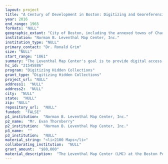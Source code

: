 ```yaml
--- 
layout: project 
title: "A Century of Development in Boston: Digitizing and Georeferencing Large-Scale Urban Atlases from 1861 to 1965"
year: 2016
end_range: 1965
formats: "NULL"
geographic_extant: "City of Boston, including the annexed towns of Charlestown, East Boston, South Boston, Roxbury, Dorchester, West Roxbury, Brighton, and Hyde Park."
institution: "Norman B. Leventhal Map Center, Inc."
institution_type: "NULL"
primary_contact: "Dr. Ronald Grim"
size: "NULL"
start_range: "1861"
summary: "The Leventhal Map Center's goal is to provide digital access to LMC's collection of 1861-1965 Boston area fire insurance and real estate atlases. These atlases are an invaluable resource for researching the city's physical growth and change, industrial location, immigrant neighborhoods, architectural and urban planning, environmental hazards, genealogy, and local history. Individuals using these atlases are the Map Center's largest single category of researchers, constituting about 75 percent of all inquiries. The atlases' extensive detail and accurate surveys make them especially valuable in the digital humanities, where geographically referenced versions of them can be further used in a range of software and applications as well as being spatially searched online. To complete the LMC collection and make it fully available digitally, an outside facility specializing in oversized books will digitize 27 atlases, and 60 atlases will be georeferenced so they can be easily searched, accessed, and analyzed."
hc_id: "21545886"
program: "Digitizing Hidden Collections"
grant_type: "Digitizing Hidden Collections"
project_url: "NULL"
address1:  "NULL"
address2:  "NULL"
city:  "NULL"
state:  "NULL"
zip: "NULL"
repository_url:  "NULL"
funded:  "FALSE"
p1_institution:  "Norman B. Leventhal Map Center, Inc."
p2_name:  "Mr. Evan Thornberry"
p2_institution:  "Norman B. Leventhal Map Center, Inc."
p3_name:  ""
p3_institution:  "NULL"
material_string: "<li>2100 Maps</li>"
collaborating_institution:  "NULL"
grant_amount:  "$80,000"
material_description:  "The Leventhal Map Center (LMC) at the Boston Public Library (BPL) was created in 2004 as a public-private partnership between the BPL and Norman B. Leventhal to serve as the steward of the library's historically significant cartographic collections. The collection includes nearly 200,000 maps and 5,000 atlases dating from the 15th century to the present. In 2007, the LMC became an independent nonprofit organization. LMC's permanent collections are global in scope, with four core strengths: American Revolutionary War era, Boston and New England, World Urban Centers, and Nautical Charts. The fire insurance and real estate atlases are a part of the World Urban Centers collection and are amongst the most requested assets. As such they are a priority for digitization. LMC has the most complete existing set of fire insurance and real estate atlases for the City of Boston. It includes 72 individual volumes published from the 1860s through the 1960s. The G.W. Bromley Company published a majority of these atlases from 1883 to 1938. They provide coverage of Boston's various neighborhoods including Boston Proper, Charlestown, East Boston, South Boston, Roxbury, Dorchester, West Roxbury, Brighton, and Hyde Park. The earliest atlas in this collection is a rare copy of the 1861 atlas of Boston by Charles Pinney, the very first fire insurance atlas of the city. Equally rare is Daniel Sanborn's 1867 three-volume set of fire insurance atlases of Boston and the neighboring towns of Roxbury, Charlestown, and Cambridge. This is one of the first publications produced by the Sanborn Company, which came to dominate the fire insurance publishing business by the end of the 19th century. The most recent coverage is a five-volume set published by the Boston Redevelopment Authority in 1965."
---
```

